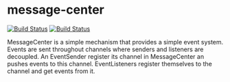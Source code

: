# message-center
[![Build Status](https://github.com/damianXYZ8/message-center/workflows/Coding%20Standards/badge.svg)](https://github.com/damianXYZ8/message-center/actions)
[![Build Status](https://github.com/damianXYZ8/message-center/workflows/Continuous%20Integration/badge.svg)](https://github.com/damianXYZ8/message-center/actions)

MessageCenter is a simple mechanism that provides a simple event system.
Events are sent throughout channels where senders and listeners are decoupled.
An EventSender register its channel in MessageCenter an pushes events to this channel.
EventListeners register themselves to the channel and get events from it. 

